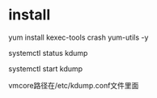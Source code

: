 # install

yum install kexec-tools crash yum-utils -y

systemctl status kdump

systemctl start kdump

vmcore路径在/etc/kdump.conf文件里面

